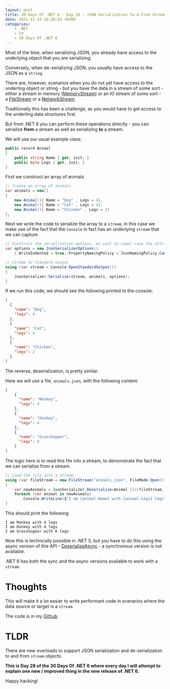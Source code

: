 ```yaml
---
layout: post
title: 30 Days Of .NET 6 - Day 28 - JSON Serialization To & From Streams
date: 2021-11-29 10:28:43 +0300
categories:
    - .NET
    - C#
    - 30 Days Of .NET 6
---
```

Most of the time, when serializing JSON, you already have access to the underlying object that you are serializing.

Conversely, when de-serializing JSON, you usually have access to the JSON as a `string`.

There are, however, scenarios when you do not yet have access to the underling object or string - but you have the data in a stream of some sort - either a stream in memory ([MemoryStream](https://docs.microsoft.com/en-us/dotnet/api/system.io.memorystream?view=net-6.0)) or an IO stream of some sort - a [FileStream](https://docs.microsoft.com/en-us/dotnet/api/system.io.filestream?view=net-6.0) or a [NetworkStream](https://docs.microsoft.com/en-us/dotnet/api/system.net.sockets.networkstream?view=net-6.0).

Traditionally this has been a challenge, as you would have to get access to the underling data structures first. 

But from .NET 6 you can perform these operations directly - you can serialize **from** a stream as well as serializing **to** a stream.

We will use our usual example class:

```csharp
public record Animal
{
    public string Name { get; init; }
    public byte Legs { get; init; }
}
```


First we construct an array of animals

```csharp
// Create an array of animals
var animals = new[]
{
    new Animal(){ Name = "Dog" , Legs = 4},
    new Animal(){ Name = "Cat" , Legs = 4},
    new Animal(){ Name = "Chicken" , Legs = 2}
};
```


Next we write the code to serialize the array to a `stream`, in this case we make use of the fact that the `Console` in fact has an underlying `stream` that we can capture.

```csharp
// Construct the serialization options, we want to camel-case the attributes
var options = new JsonSerializerOptions() 
    { WriteIndented = true, PropertyNamingPolicy = JsonNamingPolicy.CamelCase };

// Stream to standard output
using (var stream = Console.OpenStandardOutput())
{
    JsonSerializer.Serialize(stream, animals, options);
}
```

If we run this code, we should see the following printed to the console:

```json
[
  {
    "name": "Dog",
    "legs": 4
  },
  {
    "name": "Cat",
    "legs": 4
  },
  {
    "name": "Chicken",
    "legs": 2
  }
]
```

The reverse, deserialization, is pretty similar.

Here we will use a file, `animals.json`, with the following content:

```json
[
    {
      "name": "Monkey",
      "legs": 4
    },
    {
      "name": "Donkey",
      "legs": 4
    },
    {
      "name": "Grasshopper",
      "legs": 6
    }
]
```

The logic here is to read this file into a stream, to demonstrate the fact that we can serialize from a stream. 

```csharp
// Load the file into a stream
using (var fileStream = new FileStream("animals.json", FileMode.Open))
{
    var newAnimals = JsonSerializer.Deserialize<Animal []>(fileStream, options);
    foreach (var animal in newAnimals)
        Console.WriteLine($"I am {animal.Name} with {animal.Legs} legs");
}
```

This should print the following:

```plaintext
I am Monkey with 4 legs
I am Donkey with 4 legs
I am Grasshopper with 6 legs
```

Now this is technically possible in .NET 5, but you have to do this using the async version of this API - [DeserializeAsync](https://docs.microsoft.com/en-us/dotnet/api/system.text.json.jsonserializer.deserializeasync?view=net-5.0) - a synchronous version is not available.

.NET 6 has both the sync and the async versions available to work with a `stream`.

# Thoughts

This will make it a lot easier to write performant code in scenarios where the data source or target is a `stream`.

The code is in my [Github](https://github.com/conradakunga/BlogCode/tree/master/2021-11-29%20-%2030%20Days%20Of%20.NET%206%20-%20Day%2028%20-%20Json%20Serlalization%20To%20%26%20From%20Streams).

# TLDR

There are new overloads to support JSON serialization and de-serialization to and from  `stream` objects.

**This is Day 28 of the 30 Days Of .NET 6 where every day I will attempt to explain one new / improved thing in the new release of .NET 6.**

Happy hacking!